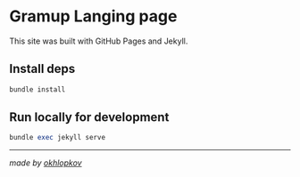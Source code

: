 # Gramup Langing page

This site was built with GitHub Pages and Jekyll.

## Install deps

``` ruby
bundle install
```

## Run locally for development

``` ruby
bundle exec jekyll serve
```

---

_made by [okhlopkov](https://okhlopkov.com/)_
